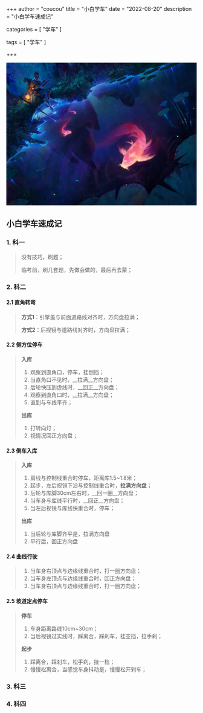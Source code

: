 +++
author = "coucou"
title = "小白学车"
date = "2022-08-20"
description = "小白学车速成记"

categories = [
    "学车"
]

tags = [
    "学车"
]

+++

![](1.jpg)

## 小白学车速成记

### 1. 科一

> 没有技巧，刷题；
>
> 临考前，刷几套题，先做会做的，最后再去蒙；

### 2. 科二

#### 2.1 直角转弯

> __方式1__：引擎盖与前面道路线对齐时，方向盘拉满；
>
> __方式2__：后视镜与道路线对齐时，方向盘拉满；

#### 2.2 侧方位停车

>__入库__
>
>1. 观察到直角口，停车，挂倒挡；
>2. 当直角口不见时，__拉满__方向盘；
>3. 后轮快压到虚线时，__回正__方向盘；
>4. 观察到直角口时，__拉满__方向盘；
>5. 直到与车线平齐；
>
>__出库__
>
>1. 打转向灯；
>2. 视情况回正方向盘；

#### 2.3 倒车入库

>__入库__
>
>1. 肩线与控制线重合时停车，距离库1.5~1.8米；
>2. 起步，左后视镜下沿与控制线重合时，__拉满方向盘__；
>3. 后轮与库脚30cm左右时，__回一圈__方向盘；
>4. 当车身与库线平行时，__回正__方向盘；
>5. 当左后视镜与库线快重合时，停车；
>
>__出库__
>
>1. 当后轮与库脚齐平是，拉满方向盘
>2. 平行后，回正方向盘

#### 2.4 曲线行驶

>1. 当车身右顶点与边缘线重合时，打一圈方向盘；
>2. 当车身左顶点与边缘线重合时，回正方向盘；
>3. 当车身右顶点与边缘线重合时，打一圈方向盘；

#### 2.5 坡道定点停车

> __停车__
>
> 1. 车身距离路线10cm~30cm；
> 2. 当后视镜过实线时，踩离合，踩刹车，挂空挡，拉手刹；
>
> __起步__
>
> 1. 踩离合，踩刹车，松手刹，挂一档；
> 2. 慢慢松离合，当感觉车身抖动是，慢慢松开刹车；

### 3. 科三



### 4. 科四





